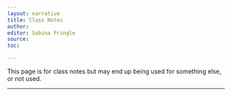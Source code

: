 ```yaml
---
layout: narrative
title: Class Notes
author:
editor: Sabina Pringle
source:
toc:

---
```


This page is for class notes but may end up being used for something else, or not used. 

---
